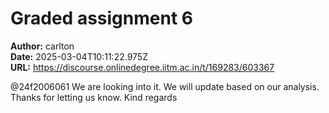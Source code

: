 # Graded assignment 6

**Author:** carlton  
**Date:** 2025-03-04T10:11:22.975Z  
**URL:** https://discourse.onlinedegree.iitm.ac.in/t/169283/603367

@24f2006061 We are looking into it. We will update based on our analysis. Thanks for letting us know.
Kind regards
